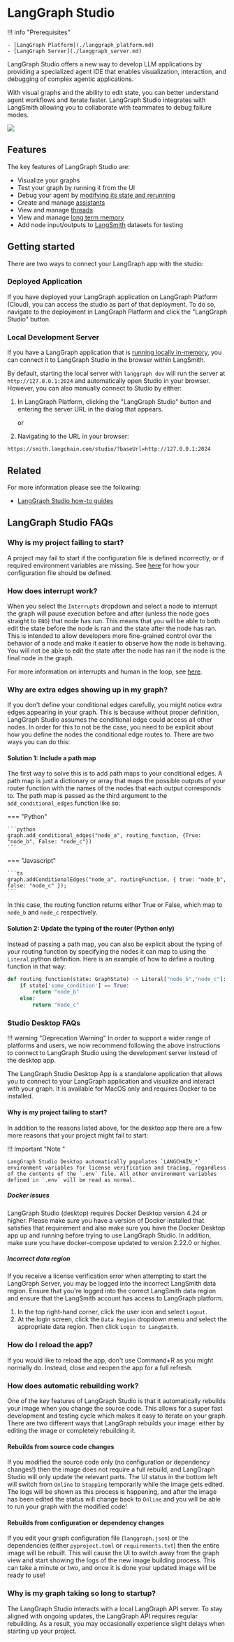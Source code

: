 # LangGraph Studio

!!! info "Prerequisites"

    - [LangGraph Platform](./langgraph_platform.md)
    - [LangGraph Server](./langgraph_server.md)

LangGraph Studio offers a new way to develop LLM applications by providing a specialized agent IDE that enables visualization, interaction, and debugging of complex agentic applications.

With visual graphs and the ability to edit state, you can better understand agent workflows and iterate faster. LangGraph Studio integrates with LangSmith allowing you to collaborate with teammates to debug failure modes.

![](img/lg_studio.png)

## Features

The key features of LangGraph Studio are:

- Visualize your graphs
- Test your graph by running it from the UI
- Debug your agent by [modifying its state and rerunning](human_in_the_loop.md)
- Create and manage [assistants](assistants.md)
- View and manage [threads](persistence.md#threads)
- View and manage [long term memory](memory.md)
- Add node input/outputs to [LangSmith](https://smith.langchain.com/) datasets for testing

## Getting started

There are two ways to connect your LangGraph app with the studio:

### Deployed Application

If you have deployed your LangGraph application on LangGraph Platform (Cloud), you can access the studio as part of that deployment. To do so, navigate to the deployment in LangGraph Platform and click the "LangGraph Studio" button.

### Local Development Server

If you have a LangGraph application that is [running locally in-memory](../tutorials/langgraph-platform/local-server.md), you can connect it to LangGraph Studio in the browser within LangSmith.

By default, starting the local server with `langgraph dev` will run the server at `http://127.0.0.1:2024` and automatically open Studio in your browser. However, you can also manually connect to Studio by either:

1. In LangGraph Platform, clicking the "LangGraph Studio" button and entering the server URL in the dialog that appears.

   or

2. Navigating to the URL in your browser:

```
https://smith.langchain.com/studio/?baseUrl=http://127.0.0.1:2024
```

## Related

For more information please see the following:

- [LangGraph Studio how-to guides](../how-tos/index.md#langgraph-studio)

## LangGraph Studio FAQs

### Why is my project failing to start?

A project may fail to start if the configuration file is defined incorrectly, or if required environment variables are missing. See [here](../cloud/reference/cli.md#configuration-file) for how your configuration file should be defined.

### How does interrupt work?

When you select the `Interrupts` dropdown and select a node to interrupt the graph will pause execution before and after (unless the node goes straight to `END`) that node has run. This means that you will be able to both edit the state before the node is ran and the state after the node has ran. This is intended to allow developers more fine-grained control over the behavior of a node and make it easier to observe how the node is behaving. You will not be able to edit the state after the node has ran if the node is the final node in the graph.

For more information on interrupts and human in the loop, see [here](../human_in_the_loop).

### Why are extra edges showing up in my graph?

If you don't define your conditional edges carefully, you might notice extra edges appearing in your graph. This is because without proper definition, LangGraph Studio assumes the conditional edge could access all other nodes. In order for this to not be the case, you need to be explicit about how you define the nodes the conditional edge routes to. There are two ways you can do this:

#### Solution 1: Include a path map

The first way to solve this is to add path maps to your conditional edges. A path map is just a dictionary or array that maps the possible outputs of your router function with the names of the nodes that each output corresponds to. The path map is passed as the third argument to the `add_conditional_edges` function like so:

=== "Python"

    ```python
    graph.add_conditional_edges("node_a", routing_function, {True: "node_b", False: "node_c"})
    ```

=== "Javascript"

    ```ts
    graph.addConditionalEdges("node_a", routingFunction, { true: "node_b", false: "node_c" });
    ```

In this case, the routing function returns either True or False, which map to `node_b` and `node_c` respectively.

#### Solution 2: Update the typing of the router (Python only)

Instead of passing a path map, you can also be explicit about the typing of your routing function by specifying the nodes it can map to using the `Literal` python definition. Here is an example of how to define a routing function in that way:

```python
def routing_function(state: GraphState) -> Literal["node_b","node_c"]:
    if state['some_condition'] == True:
        return "node_b"
    else:
        return "node_c"
```

### Studio Desktop FAQs

!!! warning "Deprecation Warning"
    In order to support a wider range of platforms and users, we now recommend following the above instructions to connect to LangGraph Studio using the development server instead of the desktop app.

The LangGraph Studio Desktop App is a standalone application that allows you to connect to your LangGraph application and visualize and interact with your graph. It is available for MacOS only and requires Docker to be installed.

#### Why is my project failing to start?

In addition to the reasons listed above, for the desktop app there are a few more reasons that your project might fail to start:

!!! Important "Note "

    LangGraph Studio Desktop automatically populates `LANGCHAIN_*` environment variables for license verification and tracing, regardless of the contents of the `.env` file. All other environment variables defined in `.env` will be read as normal.

##### Docker issues

LangGraph Studio (desktop) requires Docker Desktop version 4.24 or higher. Please make sure you have a version of Docker installed that satisfies that requirement and also make sure you have the Docker Desktop app up and running before trying to use LangGraph Studio. In addition, make sure you have docker-compose updated to version 2.22.0 or higher.

##### Incorrect data region

If you receive a license verification error when attempting to start the LangGraph Server, you may be logged into the incorrect LangSmith data region. Ensure that you're logged into the correct LangSmith data region and ensure that the LangSmith account has access to LangGraph platform.

1. In the top right-hand corner, click the user icon and select `Logout`.
1. At the login screen, click the `Data Region` dropdown menu and select the appropriate data region. Then click `Login to LangSmith`.

### How do I reload the app?

If you would like to reload the app, don't use Command+R as you might normally do. Instead, close and reopen the app for a full refresh.

### How does automatic rebuilding work?

One of the key features of LangGraph Studio is that it automatically rebuilds your image when you change the source code. This allows for a super fast development and testing cycle which makes it easy to iterate on your graph. There are two different ways that LangGraph rebuilds your image: either by editing the image or completely rebuilding it.

#### Rebuilds from source code changes

If you modified the source code only (no configuration or dependency changes!) then the image does not require a full rebuild, and LangGraph Studio will only update the relevant parts. The UI status in the bottom left will switch from `Online` to `Stopping` temporarily while the image gets edited. The logs will be shown as this process is happening, and after the image has been edited the status will change back to `Online` and you will be able to run your graph with the modified code!

#### Rebuilds from configuration or dependency changes

If you edit your graph configuration file (`langgraph.json`) or the dependencies (either `pyproject.toml` or `requirements.txt`) then the entire image will be rebuilt. This will cause the UI to switch away from the graph view and start showing the logs of the new image building process. This can take a minute or two, and once it is done your updated image will be ready to use!

### Why is my graph taking so long to startup?

The LangGraph Studio interacts with a local LangGraph API server. To stay aligned with ongoing updates, the LangGraph API requires regular rebuilding. As a result, you may occasionally experience slight delays when starting up your project.
